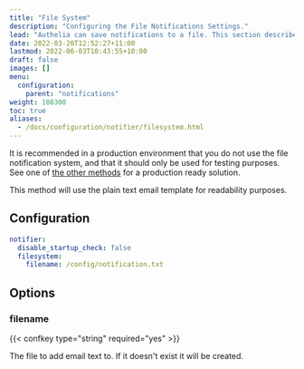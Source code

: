 ```yaml
---
title: "File System"
description: "Configuring the File Notifications Settings."
lead: "Authelia can save notifications to a file. This section describes how to configure this."
date: 2022-03-20T12:52:27+11:00
lastmod: 2022-06-03T10:43:55+10:00
draft: false
images: []
menu:
  configuration:
    parent: "notifications"
weight: 108300
toc: true
aliases:
  - /docs/configuration/notifier/filesystem.html
---
```


It is recommended in a production environment that you do not use the file notification system, and that it should only
be used for testing purposes. See one of [the other methods](introduction.md) for a production ready solution.

This method will use the plain text email template for readability purposes.

## Configuration

```yaml
notifier:
  disable_startup_check: false
  filesystem:
    filename: /config/notification.txt
```

## Options

### filename

{{< confkey type="string" required="yes" >}}

The file to add email text to. If it doesn't exist it will be created.
